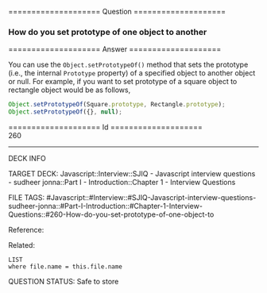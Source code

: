 ==================== Question ====================  

### How do you set prototype of one object to another  

==================== Answer ====================  

You can use the `Object.setPrototypeOf()` method that sets the prototype (i.e.,
the internal `Prototype` property) of a specified object to another object or
null. For example, if you want to set prototype of a square object to rectangle
object would be as follows,

```javascript
Object.setPrototypeOf(Square.prototype, Rectangle.prototype);
Object.setPrototypeOf({}, null);
```

==================== Id ====================  
260
<!--ID: 1707879829111-->

---

DECK INFO

TARGET DECK: Javascript::Interview::SJIQ - Javascript interview questions - sudheer jonna::Part I - Introduction::Chapter 1 - Interview Questions

FILE TAGS: #Javascript::#Interview::#SJIQ-Javascript-interview-questions-sudheer-jonna::#Part-I-Introduction::#Chapter-1-Interview-Questions::#260-How-do-you-set-prototype-of-one-object-to

Reference:

Related:

```dataview
LIST
where file.name = this.file.name
```
QUESTION STATUS: Safe to store
